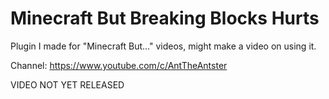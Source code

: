 # Minecraft But Breaking Blocks Hurts
 Plugin I made for "Minecraft But..." videos, might make a video on using it.
 
 Channel: https://www.youtube.com/c/AntTheAntster
 
 VIDEO NOT YET RELEASED
